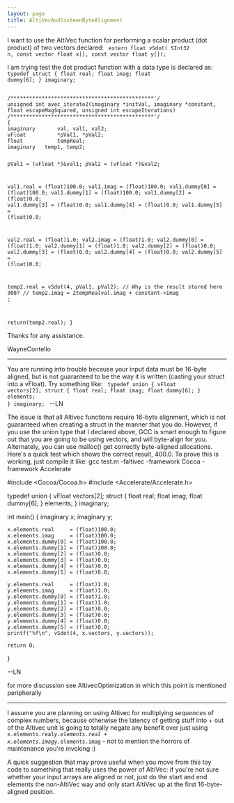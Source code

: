 ```yaml
---
layout: page
title: AltiVecAndSixteenByteAlignment
---
```


I want to use the AltiVec function for performing a scalar product (dot product) of two vectors declared:
<code>
extern float vSdot(
   SInt32 n,
   const vector float x[],
   const vector float y[]);
</code>

I am trying test the dot product function with a data type is declared as:
<code>
typedef struct {
	float	real;
	float	imag;
	float	dummy[6];
} imaginary;
</code>

    
<code>
/**********************************************'/
unsigned int avec_iterate2(imaginary *initVal, imaginary *constant, float escapeMagSquared, unsigned int escapeIterations)
/**********************************************'/
{
imaginary		val, val1, val2;
vFloat			*pVal1, *pVal2;
float			tempReal;
imaginary	temp1, temp2;

pVal1 = (vFloat   *)&val1;
pVal2 = (vFloat   *)&val2;
	
val1.real		= (float)100.0;
val1.imag		= (float)100.0;
val1.dummy[0]	= (float)100.0;
val1.dummy[1]	= (float)100.0;
val1.dummy[2]	= (float)0.0;
val1.dummy[3]	= (float)0.0;
val1.dummy[4]	= (float)0.0;
val1.dummy[5]	= (float)0.0;

val2.real		= (float)1.0; 
val2.imag		= (float)1.0;
val2.dummy[0]	= (float)1.0;
val2.dummy[1]	= (float)1.0;
val2.dummy[2]	= (float)0.0;
val2.dummy[3]	= (float)0.0;
val2.dummy[4]	= (float)0.0;
val2.dummy[5]	= (float)0.0;


temp2.real = vSdot(4, pVal1, pVal2); // Why is the result stored here 300? //
temp2.imag = 2*tempReal*val.imag + constant->imag ; 

return(temp2.real);
}
</code>


Thanks for any assistance.

WayneContello


----

You are running into trouble because your input data must be 16-byte aligned, but is not guaranteed to be the way it is written (casting your struct into a vFloat).  Try something like:
<code>
typedef union {
       vFloat vectors[2];
       struct {
              float	real;
              float	imag;
              float	dummy[6];
	} elements;
} imaginary;
</code>
--LN

The issue is that all Altivec functions require 16-byte alignment, which is not guaranteed when creating a struct in the manner that you do.  However, if you use the union type that I declared above, GCC is smart enough to figure out that you are going to be using vectors, and will byte-align for you.  Alternately, you can use malloc() get correctly byte-aligned allocations.  Here's a quick test which shows the correct result, 400.0.  To prove this is working, just compile it like: gcc test.m -faltivec -framework Cocoa -framework Accelerate

    
#include <Cocoa/Cocoa.h>
#include <Accelerate/Accelerate.h>

typedef union {
       vFloat vectors[2];
       struct {
              float	real;
              float	imag;
              float	dummy[6];
	} elements;
} imaginary;

int main()
{
	imaginary x;
	imaginary y;

	x.elements.real		= (float)100.0;
	x.elements.imag		= (float)100.0;
	x.elements.dummy[0]	= (float)100.0;
	x.elements.dummy[1]	= (float)100.0;
	x.elements.dummy[2]	= (float)0.0;
	x.elements.dummy[3]	= (float)0.0;
	x.elements.dummy[4]	= (float)0.0;
	x.elements.dummy[5]	= (float)0.0;

	y.elements.real		= (float)1.0; 
	y.elements.imag		= (float)1.0;
	y.elements.dummy[0]	= (float)1.0;
	y.elements.dummy[1]	= (float)1.0;
	y.elements.dummy[2]	= (float)0.0;
	y.elements.dummy[3]	= (float)0.0;
	y.elements.dummy[4]	= (float)0.0;
	y.elements.dummy[5]	= (float)0.0;
	printf("%f\n", vSdot(4, x.vectors, y.vectors));

	return 0;
}



--LN

for more discussion see AltivecOptimization in which this point is mentioned peripherally

----

I assume you are planning on using Altivec for multiplying *sequences* of complex numbers, because otherwise the latency of getting stuff into + out of the Altivec unit is going to totally negate any benefit over just using <code>x.elements.real*y.elements.real + x.elements.imag*y.elements.imag</code> - not to mention the horrors of maintenance you're invoking :)

A quick suggestion that may prove useful when you move from this toy code to something that really uses the power of AltiVec: if you're not sure whether your input arrays are aligned or not, just do the start and end elements the non-AltiVec way and only start AltiVec up at the first 16-byte-aligned position.

